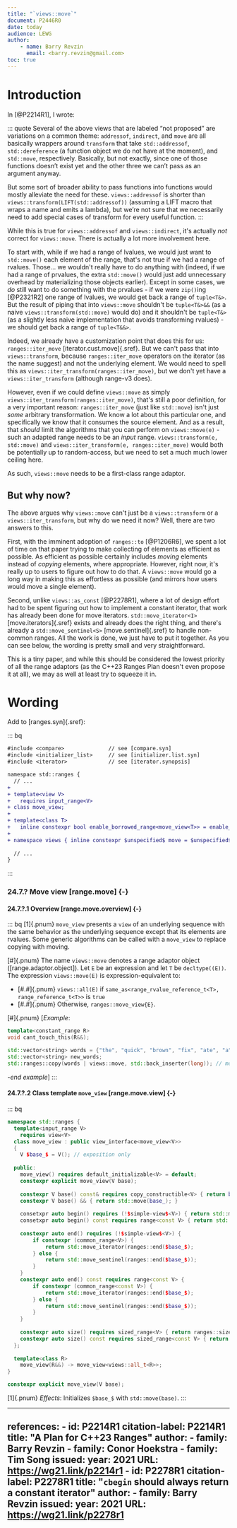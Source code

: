 ```yaml
---
title: "`views::move`"
document: P2446R0
date: today
audience: LEWG
author:
    - name: Barry Revzin
      email: <barry.revzin@gmail.com>
toc: true
---
```


# Introduction

In [@P2214R1], I wrote: 

::: quote
Several of the above views that are labeled “not proposed” are variations on a common theme: `addressof`, `indirect`, and `move` are all basically wrappers around `transform` that take `std::addressof`, `std::dereference` (a function object we do not have at the moment), and `std::move`, respectively. Basically, but not exactly, since one of those functions doesn’t exist yet and the other three we can’t pass as an argument anyway.

But some sort of broader ability to pass functions into functions would mostly alleviate the need for these. `views::addressof` is shorter than `views::transform(LIFT(std::addressof))` (assuming a LIFT macro that wraps a name and emits a lambda), but we’re not sure that we necessarily need to add special cases of transform for every useful function.
:::

While this is true for `views::addressof` and `views::indirect`, it's actually *not* correct for `views::move`. There is actually a lot more involvement here. 

To start with, while if we had a range of lvalues, we would just want to `std::move()` each element of the range, that's not true if we had a range of rvalues. Those... we wouldn't really have to do anything with (indeed, if we had a range of prvalues, the extra `std::move()` would just add unnecessary overhead by materializing those objects earlier). Except in some cases, we *do* still want to do something with the prvalues - if we were `zip()`ing [@P2321R2] one range of lvalues, we would get back a range of `tuple<T&>`. But the result of piping that into `views::move` shouldn't be `tuple<T&>&&` (as a naive `views::transform(std::move)` would do) and it shouldn't be `tuple<T&>` (as a slightly less naive implementation that avoids transforming rvalues) - we should get back a range of `tuple<T&&>`.

Indeed, we already have a customization point that does this for us: `ranges::iter_move` [iterator.cust.move]{.sref}. But we can't pass that into `views::transform`, because `ranges::iter_move` operators on the iterator (as the name suggest) and not the underlying element. We would need to spell this as `views::iter_transform(ranges::iter_move)`, but we don't yet have a `views::iter_transform` (although range-v3 does).

However, even if we could define `views::move` as simply `views::iter_transform(ranges::iter_move)`, that's still a poor definition, for a very important reason: `ranges::iter_move` (just like `std::move`) isn't just *some* arbitrary transformation. We know a lot about this particular one, and specifically we know that it consumes the source element. And as a result, that *should* limit the algorithms that you can perform on `views::move(e)` - such an adapted range needs to be an *input* range. `views::transform(e, std::move)` and `views::iter_transform(e, ranges::iter_move)` would both be potentially up to random-access, but we need to set a much much lower ceiling here. 

As such, `views::move` needs to be a first-class range adaptor.

## But why now?

The above argues why `views::move` can't just be a `views::transform` or a `views::iter_transform`, but why do we need it now? Well, there are two answers to this.

First, with the imminent adoption of `ranges::to` [@P1206R6], we spent a lot of time on that paper trying to make collecting of elements as efficient as possible. As efficient as possible certainly includes *moving* elements instead of *copying* elements, where appropriate. However, right now, it's really up to users to figure out how to do that. A `views::move` would go a long way in making this as effortless as possible (and mirrors how users would move a single element).

Second, unlike `views::as_const` [@P2278R1], where a lot of design effort had to be spent figuring out how to implement a constant iterator, that work has already been done for move iterators. `std::move_iterator<I>` [move.iterators]{.sref} exists and already does the right thing, and there's already a `std::move_sentinel<S>` [move.sentinel]{.sref} to handle non-common ranges. All the work is done, we just have to put it together. As you can see below, the wording is pretty small and very straightforward.

This is a tiny paper, and while this should be considered the lowest priority of all the range adaptors (as the C++23 Ranges Plan doesn't even propose it at all), we may as well at least try to squeeze it in.

# Wording

Add to [ranges.syn]{.sref}:

::: bq
```diff
#include <compare>              // see [compare.syn]
#include <initializer_list>     // see [initializer.list.syn]
#include <iterator>             // see [iterator.synopsis]

namespace std::ranges {
  // ...
+
+ template<view V>  
+   requires input_range<V>
+ class move_view;
+ 
+ template<class T>
+   inline constexpr bool enable_borrowed_range<move_view<T>> = enable_borrowed_range<T>;
+ 
+ namespace views { inline constexpr $unspecified$ move = $unspecified$; }
  
  // ...
}
```
:::

### 24.7.? Move view [range.move] {-}

#### 24.7.?.1 Overview [range.move.overview] {-}

::: bq
[1]{.pnum} `move_view` presents a `view` of an underlying sequence with the same behavior as the underlying sequence except that its elements are rvalues. Some generic algorithms can be called with a `move_view` to replace copying with moving.

[#]{.pnum} The name `views::move` denotes a range adaptor object ([range.adaptor.object]). Let `E` be an expression and let `T` be `decltype((E))`. The expression `views::move(E)` is expression-equivalent to:

* [#.#]{.pnum} `views::all(E)` if `same_as<range_rvalue_reference_t<T>, range_reference_t<T>>` is `true`
* [#.#]{.pnum} Otherwise, `ranges::move_view{E}`.

[#]{.pnum} [*Example*:
```cpp
template<constant_range R>
void cant_touch_this(R&&);

std::vector<string> words = {"the", "quick", "brown", "fix", "ate", "a", "pterodactyl"};
std::vector<string> new_words;
std::ranges::copy(words | views::move, std::back_inserter(long)); // moves each string from words into new_words
```
-*end example*]
:::

#### 24.7.?.2 Class template `move_view` [range.move.view] {-}

::: bq
```cpp
namespace std::ranges {
  template<input_range V>
    requires view<V>
  class move_view : public view_interface<move_view<V>>
  {
    V $base_$ = V(); // exposition only
    
  public:
    move_view() requires default_initializable<V> = default;
    constexpr explicit move_view(V base);
    
    constexpr V base() const& requires copy_constructible<V> { return base_; }
    constexpr V base() && { return std::move(base_); }    
    
    consetxpr auto begin() requires (!$simple-view$<V>) { return std::move_iterator(ranges::begin($base_$)); }
    consetxpr auto begin() const requires range<const V> { return std::move_iterator(ranges::begin($base_$)); }
    
    constexpr auto end() requires (!$simple-view$<V>) {
        if constexpr (common_range<V>) {
            return std::move_iterator(ranges::end($base_$);
        } else {
            return std::move_sentinel(ranges::end($base_$));
        }
    }
    constexpr auto end() const requires range<const V> {
        if constexpr (common_range<const V>) {
            return std::move_iterator(ranges::end($base_$);
        } else {
            return std::move_sentinel(ranges::end($base_$));
        }
    }    
    
    constexpr auto size() requires sized_range<V> { return ranges::size($base_$); }
    constexpr auto size() const requires sized_range<const V> { return ranges::size($base_$); }
  };
  
  template<class R>
    move_view(R&&) -> move_view<views::all_t<R>>;
}
```

```cpp
constexpr explicit move_view(V base);
```

[1]{.pnum} *Effects*: Initializes `$base_$` with `std::move(base)`.
:::


---
references:
    - id: P2214R1
      citation-label: P2214R1
      title: "A Plan for C++23 Ranges"
      author:
        - family: Barry Revzin
        - family: Conor Hoekstra
        - family: Tim Song
      issued:
        year: 2021
      URL: https://wg21.link/p2214r1
    - id: P2278R1
      citation-label: P2278R1
      title: "`cbegin` should always return a constant iterator"
      author:
        - family: Barry Revzin
      issued:
        year: 2021
      URL: https://wg21.link/p2278r1
---
